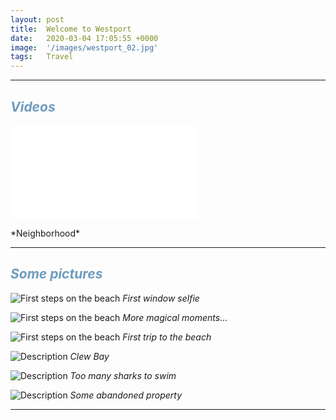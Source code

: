 ```yaml
---
layout: post
title:  Welcome to Westport
date:   2020-03-04 17:05:55 +0000
image:  '/images/westport_02.jpg'
tags:   Travel
---
```


***

## *<span style="color:#6e9cbf;">Videos</span>*
<p><iframe src="/images/videos/westport_01.mp4" frameborder="0" allowfullscreen></iframe></p>
*Neighborhood*

***

## *<span style="color:#6e9cbf;">Some pictures</span>*
![First steps on the beach]({{site.baseurl}}/images/westport_07.jpg)
*First window selfie*

![First steps on the beach]({{site.baseurl}}/images/westport_08.jpg)
*More magical moments...*

![First steps on the beach]({{site.baseurl}}/images/westport_03.jpg)
*First trip to the beach*

![Description]({{site.baseurl}}/images/westport_04.jpg)
*Clew Bay*

![Description]({{site.baseurl}}/images/westport_05.jpg)
*Too many sharks to swim*

![Description]({{site.baseurl}}/images/westport_06.jpg)
*Some abandoned property*

***